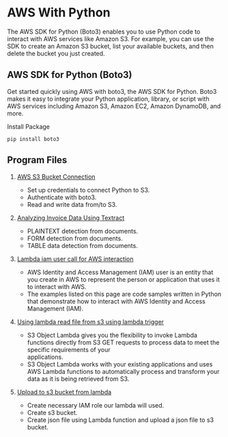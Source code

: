 # AWS With Python
The AWS SDK for Python (Boto3) enables you to use Python code to interact with AWS services like Amazon S3. For example, you can use the SDK to create an Amazon S3 bucket, list your available buckets, and then delete the bucket you just created.

## AWS SDK for Python (Boto3)
Get started quickly using AWS with boto3, the AWS SDK for Python. Boto3 makes it easy to integrate your Python application, library, or script with AWS services including Amazon S3, Amazon EC2, Amazon DynamoDB, and more.

Install Package 
```
pip install boto3
```

## Program Files 
1. [AWS S3 Bucket Connection](https://github.com/amogh9594/aws-with-python/blob/main/aws_textract_invoice_ocr/api.py)
   * Set up credentials to connect Python to S3.
   * Authenticate with boto3.
   * Read and write data from/to S3.
 
2. [Analyzing Invoice Data Using Textract](https://github.com/amogh9594/aws-with-python/blob/main/aws_textract_invoice_ocr/api.py)
   * PLAINTEXT detection from documents.
   * FORM detection from documents.
   * TABLE data detection from documents.

3. [Lambda iam user call for AWS interaction](https://github.com/amogh9594/aws-with-python/blob/main/aws_lambda/lambda_iam_user_call.py)
   * AWS Identity and Access Management (IAM) user is an entity that you create in AWS to represent the person or application that uses it to interact with AWS.
   * The examples listed on this page are code samples written in Python that demonstrate how to interact with AWS Identity and Access Management (IAM).
   
4. [Using lambda read file from s3 using lambda trigger](https://github.com/amogh9594/aws-with-python/blob/main/aws_lambda/lambda_read_file_s3_trigger.py)
   * S3 Object Lambda gives you the flexibility to invoke Lambda functions directly from S3 GET requests to process data to meet the specific requirements of your   
     applications. 
   * S3 Object Lambda works with your existing applications and uses AWS Lambda functions to automatically process and transform your data as it is being retrieved from S3.

5. [Upload to s3 bucket from lambda](https://github.com/amogh9594/aws-with-python/blob/main/aws_lambda/lambda_to_s3.py)
   * Create necessary IAM role our lambda will used.
   * Create s3 bucket.
   * Create json file using Lambda function and upload a json file to s3 bucket.


     

   

